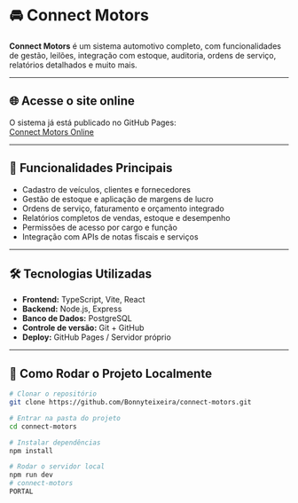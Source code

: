 # 🚘 Connect Motors

**Connect Motors** é um sistema automotivo completo, com funcionalidades de gestão, leilões, integração com estoque, auditoria, ordens de serviço, relatórios detalhados e muito mais.  

---

## 🌐 Acesse o site online

O sistema já está publicado no GitHub Pages:  
[Connect Motors Online](https://bonnyteixeira.github.io/connect-motors/)

---

## 📌 Funcionalidades Principais
- Cadastro de veículos, clientes e fornecedores
- Gestão de estoque e aplicação de margens de lucro
- Ordens de serviço, faturamento e orçamento integrado
- Relatórios completos de vendas, estoque e desempenho
- Permissões de acesso por cargo e função
- Integração com APIs de notas fiscais e serviços

---

## 🛠 Tecnologias Utilizadas
- **Frontend:** TypeScript, Vite, React
- **Backend:** Node.js, Express
- **Banco de Dados:** PostgreSQL
- **Controle de versão:** Git + GitHub
- **Deploy:** GitHub Pages / Servidor próprio

---

## 🚀 Como Rodar o Projeto Localmente
```bash
# Clonar o repositório
git clone https://github.com/Bonnyteixeira/connect-motors.git

# Entrar na pasta do projeto
cd connect-motors

# Instalar dependências
npm install

# Rodar o servidor local
npm run dev
# connect-motors
PORTAL
